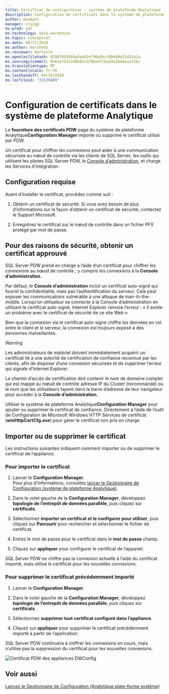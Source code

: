 ```yaml
---
title: Certificat de configuration - système de plateforme Analytique | Documents Microsoft
description: Configuration de certificats dans le système de plateforme d’Analytique.
author: mzaman1
manager: craigg
ms.prod: sql
ms.technology: data-warehouse
ms.topic: conceptual
ms.date: 04/17/2018
ms.author: murshedz
ms.reviewer: martinle
ms.openlocfilehash: 82907692bbba3ad92e796e8ecc8bb99e3141cb1a
ms.sourcegitcommit: 056ce753c2d6b85cd78be4fc6a29c2b4daaaf26c
ms.translationtype: MT
ms.contentlocale: fr-FR
ms.lasthandoff: 04/19/2018
ms.locfileid: "31539489"
---
```

# <a name="certificate-provisioning-in-analytics-platform-system"></a>Configuration de certificats dans le système de plateforme Analytique
Le **fourniture des certificats PDW** page du système de plateforme Analytique**Configuration Manager** importe ou supprime le certificat utilisé par PDW. 

Un certificat pour chiffrer les connexions peut aider à une communication sécurisée au nœud de contrôle via les clients de SQL Server, les outils qui utilisent les pilotes SQL Server PDW, le [Console d’administration](monitor-the-appliance-by-using-the-admin-console.md), et charge les Services d’intégration. 
  
## <a name="prerequisites"></a>Configuration requise  
Avant d’installer le certificat, procédez comme suit :  
  
1.  Obtenir un certificat de sécurité. Si vous avez besoin de plus d’informations sur la façon d’obtenir un certificat de sécurité, contactez le Support Microsoft.  
  
2.  Enregistrez le certificat sur le nœud de contrôle dans un fichier PFX protégé par mot de passe.  
  
## <a name="for-security-reasons-obtain-a-trusted-certificate"></a>Pour des raisons de sécurité, obtenir un certificat approuvé  
SQL Server PDW prend en charge à l’aide d’un certificat pour chiffrer les connexions au nœud de contrôle ; y compris les connexions à la **Console d’administration**.  
  
Par défaut, le **Console d’administration** inclut un certificat auto-signé qui fournit la confidentialité, mais pas l’authentification du serveur. Cela peut exposer les communications vulnérable à une attaque de man-in-the-middle. Lorsqu’un utilisateur se connecte à la Console d’administration en utilisant le certificat auto-signé, Internet Explorer renvoie l’erreur : « Il existe un problème avec le certificat de sécurité de ce site Web ».  
  
Bien que la connexion via le certificat auto-signé chiffre les données en vol entre le client et le serveur, la connexion est toujours exposé à des personnes malveillantes.  
  
> [!WARNING]  
> Les administrateurs de matériel doivent immédiatement acquérir un certificat lié à une autorité de certification de confiance reconnue par les clients, afin de disposer d’une connexion sécurisée et de supprimer l’erreur qui signale d’Internet Explorer.  
  
Le chemin d’accès de certification doit contenir le nom de domaine complet qui est mappé au nœud de contrôle adresse IP du Cluster (recommandé) ou le nom que les utilisateurs tapent dans la barre d’adresse de leur navigateur pour accéder à la **Console d’administration**.  
  
Utiliser le système de plateforme Analytique**Configuration Manager** pour ajouter ou supprimer le certificat de confiance. Directement à l’aide de l’outil de Configuration de Microsoft Windows HTTP Services de certificat (**winHttpCertCfg.exe**) pour gérer le certificat non pris en charge.  
  
## <a name="import-or-remove-the-certificate"></a>Importer ou de supprimer le certificat  
Les instructions suivantes indiquent comment importer ou de supprimer le certificat de l’appliance.  
  
### <a name="to-import-the-certificate"></a>Pour importer le certificat  
  
1.  Lancer le **Configuration Manager**.  
Pour plus d’informations, consultez [lancer le Gestionnaire de Configuration &#40;système de plateforme Analytique&#41;](launch-the-configuration-manager.md).  

2.  Dans le volet gauche de la **Configuration Manager**, développez **topologie de l’entrepôt de données parallèle**, puis cliquez sur **certificats**.  
  
3.  Sélectionnez **importer un certificat et le configurer pour utiliser**, puis cliquez sur **Parcourir** pour rechercher et sélectionner le fichier de certificat.  
  
4.  Entrez le mot de passe pour le certificat dans le **mot de passe** champ.  
  
5.  Cliquez sur **appliquer** pour configurer le certificat de l’appareil.  
  
SQL Server PDW ne chiffre pas la connexion actuelle à l’aide du certificat importé, mais utilise le certificat pour les nouvelles connexions.  
  
### <a name="to-remove-the-previously-imported-certificate"></a>Pour supprimer le certificat précédemment importé  
  
1.  Lancer le **Configuration Manager**. 

<!-- MISSING LINKS
For more information, see [Launch the Configuration Manager &#40;Analytics Platform System&#41;](launch-the-configuration-manager-analytics-platform-system.md).  
-->
  
2.  Dans le volet gauche de la **Configuration Manager**, développez **topologie de l’entrepôt de données parallèle**, puis cliquez sur **certificats**.  
  
3.  Sélectionnez **supprimer tout certificat configuré dans l’appliance**.  
  
4.  Cliquez sur **appliquer** pour supprimer le certificat précédemment importé à partir de l’application.  
  
SQL Server PDW continuera à chiffrer les connexions en cours, mais n’utilise pas la suppression du certificat pour les nouvelles connexions.  
  
![Certificat PDW des appliances DWConfig](media/dwconfig-appl-pdw-cert.png "certificat PDW des appliances DWConfig")  
  
## <a name="see-also"></a>Voir aussi  
[Lancez le Gestionnaire de Configuration &#40;Analytique plate-forme système&#41;](launch-the-configuration-manager.md)  
